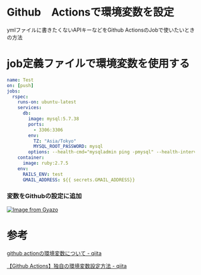 # Github　Actionsで環境変数を設定

ymlファイルに書きたくないAPIキーなどをGithub ActionsのJobで使いたいときの方法

# job定義ファイルで環境変数を使用する

```yaml
name: Test
on: [push]
jobs:
  rspec:
    runs-on: ubuntu-latest
    services:
      db:
        image: mysql:5.7.38
        ports:
          - 3306:3306
        env:
          TZ: "Asia/Tokyo"
          MYSQL_ROOT_PASSWORD: mysql
        options: --health-cmd="mysqladmin ping -pmysql" --health-interval=5s --health-timeout=2s --health-retries=3
    container:
      image: ruby:2.7.5
    env:
      RAILS_ENV: test
      GMAIL_ADDRESS: ${{ secrets.GMAIL_ADDRESS}}
```

### 変数をGithubの設定に追加

[![Image from Gyazo](https://i.gyazo.com/c7395de44ed1d58d4fc58275d5408906.png)](https://gyazo.com/c7395de44ed1d58d4fc58275d5408906)

# 参考

[github actionの環境変数について - qiita](https://qiita.com/daigo01090118/questions/3d7cbe3d5459e7a6eb0e)

[【Github Actions】独自の環境変数設定方法 - qiita](https://qiita.com/sayama0402/items/f019cac4bcb7d420505a)